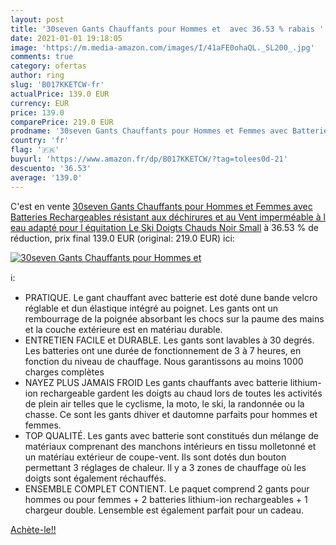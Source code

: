 ```yaml
---
layout: post
title: '30seven Gants Chauffants pour Hommes et  avec 36.53 % rabais '
date: 2021-01-01 19:18:05
image: 'https://m.media-amazon.com/images/I/41aFE0ohaQL._SL200_.jpg'
comments: true
category: ofertas
author: ring
slug: 'B017KKETCW-fr'
actualPrice: 139.0 EUR
currency: EUR
price: 139.0
comparePrice: 219.0 EUR
prodname: '30seven Gants Chauffants pour Hommes et Femmes avec Batteries Rechargeables  résistant aux déchirures et au Vent  imperméable à l eau  adapté pour l équitation Le Ski  Doigts Chauds  Noir  Small'
country: 'fr'
flag: '🇫🇷'
buyurl: 'https://www.amazon.fr/dp/B017KKETCW/?tag=tolees0d-21'
descuento: '36.53'
average: '139.0'
---
```


C'est en vente [30seven Gants Chauffants pour Hommes et Femmes avec Batteries Rechargeables  résistant aux déchirures et au Vent  imperméable à l eau  adapté pour l équitation Le Ski  Doigts Chauds  Noir  Small](https://www.amazon.fr/dp/B017KKETCW/?tag=tolees0d-21)  à  36.53 % de réduction, prix final  139.0 EUR (original: 219.0 EUR) ici:

[![30seven Gants Chauffants pour Hommes et ](https://m.media-amazon.com/images/I/41aFE0ohaQL._SL200_.jpg)](https://www.amazon.fr/dp/B017KKETCW/?tag=tolees0d-21)

ℹ️:

- PRATIQUE. Le gant chauffant avec batterie est doté dune bande velcro réglable et dun élastique intégré au poignet. Les gants ont un rembourrage de la poignée absorbant les chocs sur la paume des mains et la couche extérieure est en matériau durable.
- ENTRETIEN FACILE et DURABLE. Les gants sont lavables à 30 degrés. Les batteries ont une durée de fonctionnement de 3 à 7 heures, en fonction du niveau de chauffage. Nous garantissons au moins 1000 charges complètes
- NAYEZ PLUS JAMAIS FROID Les gants chauffants avec batterie lithium-ion rechargeable gardent les doigts au chaud lors de toutes les activités de plein air telles que le cyclisme, la moto, le ski, la randonnée ou la chasse. Ce sont les gants dhiver et dautomne parfaits pour hommes et femmes.
- TOP QUALITÉ. Les gants avec batterie sont constitués dun mélange de matériaux comprenant des manchons intérieurs en tissu molletonné et un matériau extérieur de coupe-vent. Ils sont dotés dun bouton permettant 3 réglages de chaleur. Il y a 3 zones de chauffage où les doigts sont également réchauffés.
- ENSEMBLE COMPLET CONTIENT. Le paquet comprend 2 gants pour hommes ou pour femmes + 2 batteries lithium-ion rechargeables + 1 chargeur double. Lensemble est également parfait pour un cadeau.

[Achète-le!!](https://www.amazon.fr/dp/B017KKETCW/?tag=tolees0d-21)
